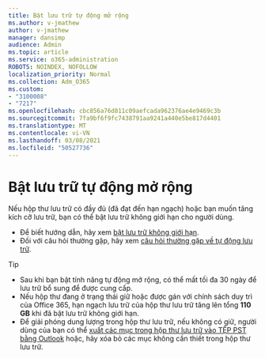 ```yaml
---
title: Bật lưu trữ tự động mở rộng
ms.author: v-jmathew
author: v-jmathew
manager: dansimp
audience: Admin
ms.topic: article
ms.service: o365-administration
ROBOTS: NOINDEX, NOFOLLOW
localization_priority: Normal
ms.collection: Adm_O365
ms.custom:
- "3100008"
- "7217"
ms.openlocfilehash: cbc856a76d811c09aefcada962376ae4e9469c3b
ms.sourcegitcommit: 7fa9bf6f9fc7438791aa9241a440e5be817d4401
ms.translationtype: MT
ms.contentlocale: vi-VN
ms.lasthandoff: 03/08/2021
ms.locfileid: "50527736"
---
```

# <a name="enable-auto-expanding-archiving"></a>Bật lưu trữ tự động mở rộng

Nếu hộp thư lưu trữ có đầy đủ (đã đạt đến hạn ngạch) hoặc bạn muốn tăng kích cỡ lưu trữ, bạn có thể bật lưu trữ không giới hạn cho người dùng.

- Để biết hướng dẫn, hãy xem [bật lưu trữ không giới hạn](https://docs.microsoft.com/office365/securitycompliance/enable-unlimited-archiving).
- Đối với câu hỏi thường gặp, hãy xem [câu hỏi thường gặp về tự động lưu trữ](https://blogs.technet.microsoft.com/exchange/2018/04/09/office-365-auto-expanding-archives-faq/).

> [!TIP]
>
> - Sau khi bạn bật tính năng tự động mở rộng, có thể mất tối đa 30 ngày để lưu trữ bổ sung để được cung cấp.
> - Nếu hộp thư đang ở trạng thái giữ hoặc được gán với chính sách duy trì của Office 365, hạn ngạch lưu trữ của hộp thư lưu trữ tăng lên tổng **110 GB** khi đã bật lưu trữ không giới hạn.
> - Để giải phóng dung lượng trong hộp thư lưu trữ, nếu không có giữ, người dùng của bạn có thể [xuất các mục trong hộp thư lưu trữ vào TỆP PST bằng Outlook](https://support.office.com/article/Export-or-backup-email-contacts-and-calendar-to-an-Outlook-pst-file-14252b52-3075-4e9b-be4e-ff9ef1068f91) hoặc, hãy xóa bỏ các mục không cần thiết trong hộp thư lưu trữ.
